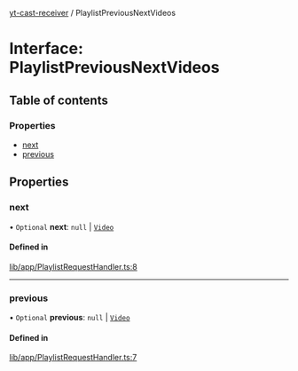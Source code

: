 [yt-cast-receiver](../README.md) / PlaylistPreviousNextVideos

# Interface: PlaylistPreviousNextVideos

## Table of contents

### Properties

- [next](PlaylistPreviousNextVideos.md#next)
- [previous](PlaylistPreviousNextVideos.md#previous)

## Properties

### next

• `Optional` **next**: ``null`` \| [`Video`](Video.md)

#### Defined in

[lib/app/PlaylistRequestHandler.ts:8](https://github.com/patrickkfkan/yt-cast-receiver/blob/a7c9efd/src/lib/app/PlaylistRequestHandler.ts#L8)

___

### previous

• `Optional` **previous**: ``null`` \| [`Video`](Video.md)

#### Defined in

[lib/app/PlaylistRequestHandler.ts:7](https://github.com/patrickkfkan/yt-cast-receiver/blob/a7c9efd/src/lib/app/PlaylistRequestHandler.ts#L7)
